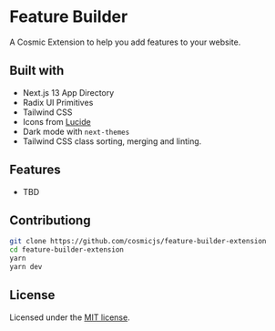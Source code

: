 # Feature Builder

A Cosmic Extension to help you add features to your website.

## Built with

- Next.js 13 App Directory
- Radix UI Primitives
- Tailwind CSS
- Icons from [Lucide](https://lucide.dev)
- Dark mode with `next-themes`
- Tailwind CSS class sorting, merging and linting.

## Features

- TBD

## Contributiong

```bash
git clone https://github.com/cosmicjs/feature-builder-extension
cd feature-builder-extension
yarn
yarn dev
```

## License

Licensed under the [MIT license](https://github.com/cosmicjs/cosmic-next-template/blob/main/LICENSE.md).
